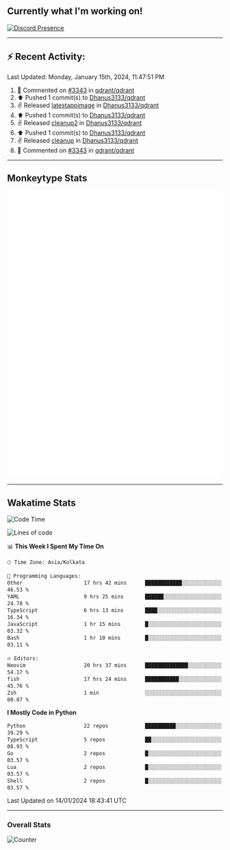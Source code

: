 ## Currently what I'm working on!
[![Discord Presence](https://lanyard.cnrad.dev/api/534981034400284712)](https://discord.com/users/534981034400284712)

---

## :zap: Recent Activity:
<!--RECENT_ACTIVITY:last_update-->
Last Updated: Monday, January 15th, 2024, 11:47:51 PM
<!--RECENT_ACTIVITY:last_update_end-->
<!--RECENT_ACTIVITY:start-->
1. 💬 Commented on [#3343](https://github.com/qdrant/qdrant/pull/3343#discussion_r1452550144) in [qdrant/qdrant](https://github.com/qdrant/qdrant)<br>
2. ⬆️ Pushed 1 commit(s) to [Dhanus3133/qdrant](https://github.com/Dhanus3133/qdrant)<br>
3. ✌️ Released [latestappimage](https://github.com/Dhanus3133/qdrant/releases/tag/latestappimage) in [Dhanus3133/qdrant](https://github.com/Dhanus3133/qdrant)<br>
4. ⬆️ Pushed 1 commit(s) to [Dhanus3133/qdrant](https://github.com/Dhanus3133/qdrant)<br>
5. ✌️ Released [cleanup2](https://github.com/Dhanus3133/qdrant/releases/tag/cleanup2) in [Dhanus3133/qdrant](https://github.com/Dhanus3133/qdrant)<br>
6. ⬆️ Pushed 1 commit(s) to [Dhanus3133/qdrant](https://github.com/Dhanus3133/qdrant)<br>
7. ✌️ Released [cleanup](https://github.com/Dhanus3133/qdrant/releases/tag/cleanup) in [Dhanus3133/qdrant](https://github.com/Dhanus3133/qdrant)<br>
8. 💬 Commented on [#3343](https://github.com/qdrant/qdrant/pull/3343#discussion_r1452445360) in [qdrant/qdrant](https://github.com/qdrant/qdrant)<br>
<!--RECENT_ACTIVITY:end-->

---

## Monkeytype Stats
<a href="https://monkeytype.com/profile/dhanus">
  <img src="https://raw.githubusercontent.com/Dhanus3133/Dhanus3133/monkeytype/monkeytype-pb.svg" alt="Monkeytype Profile" />
</a>

---

## Wakatime Stats
<!--START_SECTION:waka-->
![Code Time](http://img.shields.io/badge/Code%20Time-1%2C581%20hrs%2034%20mins-blue)

![Lines of code](https://img.shields.io/badge/From%20Hello%20World%20I%27ve%20Written-4.8%20million%20lines%20of%20code-blue)

📊 **This Week I Spent My Time On** 

```text
🕑︎ Time Zone: Asia/Kolkata

💬 Programming Languages: 
Other                    17 hrs 42 mins      ████████████░░░░░░░░░░░░░   46.53 % 
YAML                     9 hrs 25 mins       ██████░░░░░░░░░░░░░░░░░░░   24.78 % 
TypeScript               6 hrs 13 mins       ████░░░░░░░░░░░░░░░░░░░░░   16.34 % 
JavaScript               1 hr 15 mins        █░░░░░░░░░░░░░░░░░░░░░░░░   03.32 % 
Bash                     1 hr 10 mins        █░░░░░░░░░░░░░░░░░░░░░░░░   03.11 % 

🔥 Editors: 
Neovim                   20 hrs 37 mins      ██████████████░░░░░░░░░░░   54.17 % 
fish                     17 hrs 24 mins      ███████████░░░░░░░░░░░░░░   45.76 % 
Zsh                      1 min               ░░░░░░░░░░░░░░░░░░░░░░░░░   00.07 % 
```

**I Mostly Code in Python** 

```text
Python                   22 repos            ██████████░░░░░░░░░░░░░░░   39.29 % 
TypeScript               5 repos             ██░░░░░░░░░░░░░░░░░░░░░░░   08.93 % 
Go                       2 repos             █░░░░░░░░░░░░░░░░░░░░░░░░   03.57 % 
Lua                      2 repos             █░░░░░░░░░░░░░░░░░░░░░░░░   03.57 % 
Shell                    2 repos             █░░░░░░░░░░░░░░░░░░░░░░░░   03.57 % 
```




 Last Updated on 14/01/2024 18:43:41 UTC
<!--END_SECTION:waka-->
---

### Overall Stats

<img src="https://moe-counter.glitch.me/get/@Dhanus3133?theme=asoul" alt="Counter" />
